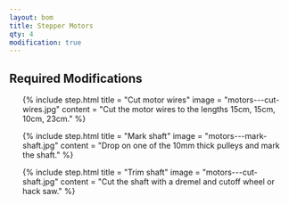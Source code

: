 ```yaml
---
layout: bom
title: Stepper Motors
qty: 4
modification: true
---
```


## Required Modifications

<ol class="steps">
{% include step.html
title = "Cut motor wires"
image = "motors---cut-wires.jpg"
content = "Cut the motor wires to the lengths 15cm, 15cm, 10cm, 23cm." %}

{% include step.html
title = "Mark shaft"
image = "motors---mark-shaft.jpg"
content = "Drop on one of the 10mm thick pulleys and mark the shaft." %}

{% include step.html
title = "Trim shaft"
image = "motors---cut-shaft.jpg"
content = "Cut the shaft with a dremel and cutoff wheel or hack saw." %}
</ol>